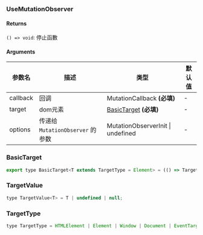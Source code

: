 ### UseMutationObserver

#### Returns
`() => void`: 停止函數

#### Arguments
|参数名|描述|类型|默认值|
|---|---|---|---|
|callback|回调|MutationCallback  **(必填)**|-|
|target|dom元素|[BasicTarget](#BasicTarget)  **(必填)**|-|
|options|传递给 `MutationObserver` 的参数|MutationObserverInit \| undefined |-|

### BasicTarget

```js
export type BasicTarget<T extends TargetType = Element> = (() => TargetValue<T>) | TargetValue<T> | MutableRefObject<TargetValue<T>>;
```

### TargetValue

```js
type TargetValue<T> = T | undefined | null;
```

### TargetType

```js
type TargetType = HTMLElement | Element | Window | Document | EventTarget;
```